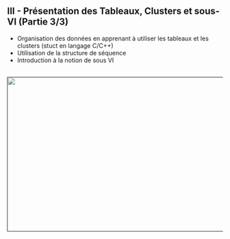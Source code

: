 <h2 dir="auto" id="h_4593207471541655104540764"><strong>III - Pr&eacute;sentation des Tableaux, Clusters et sous-VI (Partie 3/3)</strong></h2>

<ul dir="auto">
<li>Organisation des donn&eacute;es en apprenant &agrave; utiliser les tableaux et les clusters (stuct en langage C/C++)</li>
<li>Utilisation de la structure de s&eacute;quence</li>
<li>Introduction &agrave; la notion de sous VI</li>
</ul>

<p dir="auto"></p>
<p>&nbsp;<a href=""><img src="Chapitre III Youtube.png" width="640" height="362" alt="" style="display: block; margin-left: auto; margin-right: auto;" /></a></p>
